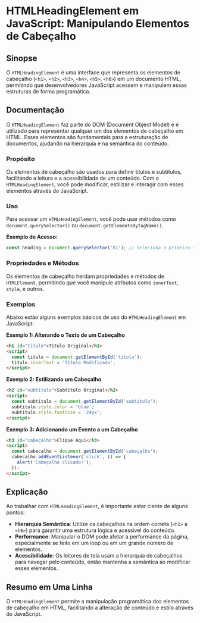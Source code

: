 <!--
Meta Description: # HTMLHeadingElement em JavaScript: Manipulando Elementos de Cabeçalho ## Sinopse O `HTMLHeadingElement` é uma interface que representa os elementos d...
Meta Keywords: cabeçalho, elementos, htmlheadingelement, document, javascript
-->

# HTMLHeadingElement em JavaScript: Manipulando Elementos de Cabeçalho

## Sinopse
O `HTMLHeadingElement` é uma interface que representa os elementos de cabeçalho (`<h1>`, `<h2>`, `<h3>`, `<h4>`, `<h5>`, `<h6>`) em um documento HTML, permitindo que desenvolvedores JavaScript acessem e manipulem essas estruturas de forma programática.

## Documentação
O `HTMLHeadingElement` faz parte do DOM (Document Object Model) e é utilizado para representar qualquer um dos elementos de cabeçalho em HTML. Esses elementos são fundamentais para a estruturação de documentos, ajudando na hierarquia e na semântica do conteúdo.

### Propósito
Os elementos de cabeçalho são usados para definir títulos e subtítulos, facilitando a leitura e a acessibilidade de um conteúdo. Com o `HTMLHeadingElement`, você pode modificar, estilizar e interagir com esses elementos através do JavaScript.

### Uso
Para acessar um `HTMLHeadingElement`, você pode usar métodos como `document.querySelector()` ou `document.getElementsByTagName()`.

**Exemplo de Acesso:**
```javascript
const heading = document.querySelector('h1'); // Seleciona o primeiro <h1> do documento
```

### Propriedades e Métodos
Os elementos de cabeçalho herdam propriedades e métodos de `HTMLElement`, permitindo que você manipule atributos como `innerText`, `style`, e outros.

### Exemplos
Abaixo estão alguns exemplos básicos de uso do `HTMLHeadingElement` em JavaScript:

**Exemplo 1: Alterando o Texto de um Cabeçalho**
```html
<h1 id="titulo">Título Original</h1>
<script>
  const titulo = document.getElementById('titulo');
  titulo.innerText = 'Título Modificado';
</script>
```

**Exemplo 2: Estilizando um Cabeçalho**
```html
<h2 id="subtitulo">Subtítulo Original</h2>
<script>
  const subtitulo = document.getElementById('subtitulo');
  subtitulo.style.color = 'blue';
  subtitulo.style.fontSize = '24px';
</script>
```

**Exemplo 3: Adicionando um Evento a um Cabeçalho**
```html
<h3 id="cabeçalho">Clique Aqui</h3>
<script>
  const cabecalho = document.getElementById('cabeçalho');
  cabecalho.addEventListener('click', () => {
    alert('Cabeçalho clicado!');
  });
</script>
```

## Explicação
Ao trabalhar com `HTMLHeadingElement`, é importante estar ciente de alguns pontos:

- **Hierarquia Semântica**: Utilize os cabeçalhos na ordem correta (`<h1>` a `<h6>`) para garantir uma estrutura lógica e acessível do conteúdo.
- **Performance**: Manipular o DOM pode afetar a performance da página, especialmente se feito em um loop ou em um grande número de elementos.
- **Acessibilidade**: Os leitores de tela usam a hierarquia de cabeçalhos para navegar pelo conteúdo, então mantenha a semântica ao modificar esses elementos.

## Resumo em Uma Linha
O `HTMLHeadingElement` permite a manipulação programática dos elementos de cabeçalho em HTML, facilitando a alteração de conteúdo e estilo através do JavaScript.